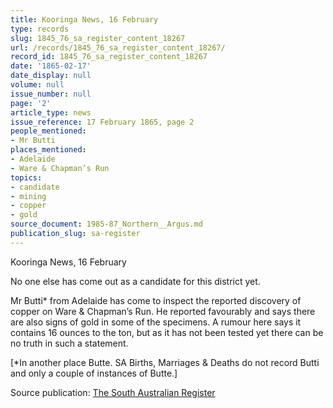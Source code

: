 ```yaml
---
title: Kooringa News, 16 February
type: records
slug: 1845_76_sa_register_content_18267
url: /records/1845_76_sa_register_content_18267/
record_id: 1845_76_sa_register_content_18267
date: '1865-02-17'
date_display: null
volume: null
issue_number: null
page: '2'
article_type: news
issue_reference: 17 February 1865, page 2
people_mentioned:
- Mr Butti
places_mentioned:
- Adelaide
- Ware & Chapman’s Run
topics:
- candidate
- mining
- copper
- gold
source_document: 1985-87_Northern__Argus.md
publication_slug: sa-register
---
```


Kooringa News, 16 February

No one else has come out as a candidate for this district yet.

Mr Butti* from Adelaide has come to inspect the reported discovery of copper on Ware & Chapman’s Run.  He reported favourably and says there are also signs of gold in some of the specimens.  A rumour here says it contains 16 ounces to the ton, but as it has not been tested yet there can be no truth in such a statement.

[*In another place Butte.  SA Births, Marriages & Deaths do not record Butti and only a couple of instances of Butte.]

Source publication: [The South Australian Register](/publications/sa-register/)
